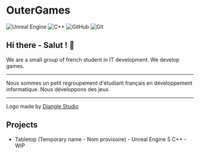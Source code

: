 # OuterGames
![Unreal Engine](https://img.shields.io/badge/unrealengine-%23313131.svg?style=for-the-badge&logo=unrealengine&logoColor=white)
![C++](https://img.shields.io/badge/c++-%2300599C.svg?style=for-the-badge&logo=c%2B%2B&logoColor=white)
![GitHub](https://img.shields.io/badge/github-%23121011.svg?style=for-the-badge&logo=github&logoColor=white)
![Git](https://img.shields.io/badge/git-%23F05033.svg?style=for-the-badge&logo=git&logoColor=white)

## Hi there - Salut ! 👋

We are a small group of french student in IT development.
We develop games.

---

Nous sommes un petit regroupement d'étudiant français en développement informatique.
Nous développons des jeux.

---

Logo made by [Djangle Studio](https://www.etsy.com/shop/djanglestudio/?etsrc=sdt)

## Projects

- Tabletop (Temporary name - Nom provisoire) - Unreal Engine 5 C++ - WIP

